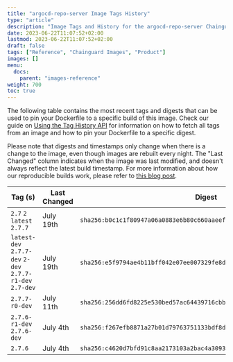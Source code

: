 ```yaml
---
title: "argocd-repo-server Image Tags History"
type: "article"
description: "Image Tags and History for the argocd-repo-server Chainguard Image"
date: 2023-06-22T11:07:52+02:00
lastmod: 2023-06-22T11:07:52+02:00
draft: false
tags: ["Reference", "Chainguard Images", "Product"]
images: []
menu:
  docs:
    parent: "images-reference"
weight: 700
toc: true
---
```


The following table contains the most recent tags and digests that can be used to pin your Dockerfile to a specific build of this image. Check our guide on [Using the Tag History API](/chainguard/chainguard-images/using-the-tag-history-api/) for information on how to fetch all tags from an image and how to pin your Dockerfile to a specific digest.

Please note that digests and timestamps only change when there is a change to the image, even though images are rebuilt every night. The "Last Changed" column indicates when the image was last modified, and doesn't always reflect the latest build timestamp. For more information about how our reproducible builds work, please refer to [this blog post](https://www.chainguard.dev/unchained/reproducing-chainguards-reproducible-image-builds).

| Tag (s)                                                    | Last Changed | Digest                                                                    |
|------------------------------------------------------------|--------------|---------------------------------------------------------------------------|
|  `2.7` `2` `latest` `2.7.7`                                | July 19th    | `sha256:b0c1c1f80947a06a0883e6b80c660aaeef9daf0af05ce7eeb290e4e6400bf51b` |
|  `latest-dev` `2.7.7-dev` `2-dev` `2.7.7-r1-dev` `2.7-dev` | July 19th    | `sha256:e5f9794ae4b11bff042e07ee007329fe8dba2eb4e874f9200e39dd2b81e1004b` |
|  `2.7.7-r0-dev`                                            | July 11th    | `sha256:256dd6fd8225e530bed57ac64439716cbb4e75df40cc05c34850fea2889f2439` |
|  `2.7.6-r1-dev` `2.7.6-dev`                                | July 4th     | `sha256:f267efb8871a27b01d79763751133bdf8de1d26eb626dfcd81044e1373f7203c` |
|  `2.7.6`                                                   | July 4th     | `sha256:c4620d7bfd91c8aa2173103a2bac4a3093630c82dfe11d35e1aba2996a7aa861` |
